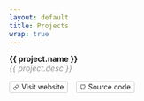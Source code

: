 ```yaml
---
layout: default
title: Projects
wrap: true
---
```


<div class="projects">
  <div class="project" v-for="project in projects" :key="project.name">
    <div class="project-name">{{ project.name }}</div>
    <div class="project-desc" v-if="project.desc">{{ project.desc }}</div>
    <div class="project-links">
      <a :href="project.url">
        <svg xmlns="http://www.w3.org/2000/svg" width=".8em" height=".8em" viewBox="0 0 24 24" fill="none" stroke="currentColor" stroke-width="2" stroke-linecap="round" stroke-linejoin="round" class="feather feather-link"><path d="M10 13a5 5 0 0 0 7.54.54l3-3a5 5 0 0 0-7.07-7.07l-1.72 1.71"></path><path d="M14 11a5 5 0 0 0-7.54-.54l-3 3a5 5 0 0 0 7.07 7.07l1.71-1.71"></path></svg> Visit website</a>
      <a :href="`https://github.com/${project.repo}`">
        <svg xmlns="http://www.w3.org/2000/svg" width=".8em" height=".8em" viewBox="0 0 24 24" fill="none" stroke="currentColor" stroke-width="2" stroke-linecap="round" stroke-linejoin="round" class="feather feather-github"><path d="M9 19c-5 1.5-5-2.5-7-3m14 6v-3.87a3.37 3.37 0 0 0-.94-2.61c3.14-.35 6.44-1.54 6.44-7A5.44 5.44 0 0 0 20 4.77 5.07 5.07 0 0 0 19.91 1S18.73.65 16 2.48a13.38 13.38 0 0 0-7 0C6.27.65 5.09 1 5.09 1A5.07 5.07 0 0 0 5 4.77a5.44 5.44 0 0 0-1.5 3.78c0 5.42 3.3 6.61 6.44 7A3.37 3.37 0 0 0 9 18.13V22"></path></svg> Source code</a>
    </div>
  </div>
</div>

<script>
import projects from './projects.yml'

export default {
  data() {
    return {
      projects
    }
  }
}
</script>

<style scoped>
.projects {

}

.project {
  padding-bottom: 20px;
}

.project-name {
  font-weight: bold;
  color: var(--active-fg);
}

.project-desc {
  font-style: italic;
  color: #969696;
}

.project-links {
  display: flex;
  margin-top: 15px;
  font-size: .8rem;
}

.project-links a {
  border: 1px solid #ccc;
  text-decoration: none;
  padding: 2px 6px;
  display: flex;
  align-items: center;
  border-radius: 3px;

  &:hover {
    background: #f0f0f0;
  }

  & svg {
    margin-right: 5px;
  }

  &:not(:last-child) {
    margin-right: 15px;
  }
}
</style>
